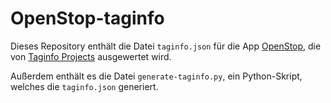 # OpenStop-taginfo

Dieses Repository enthält die Datei `taginfo.json` für die App [OpenStop](https://openstop.app), die von [Taginfo Projects](https://taginfo.openstreetmap.org/projects) ausgewertet wird.

Außerdem enthält es die Datei `generate-taginfo.py`, ein Python-Skript, welches die `taginfo.json` generiert.
